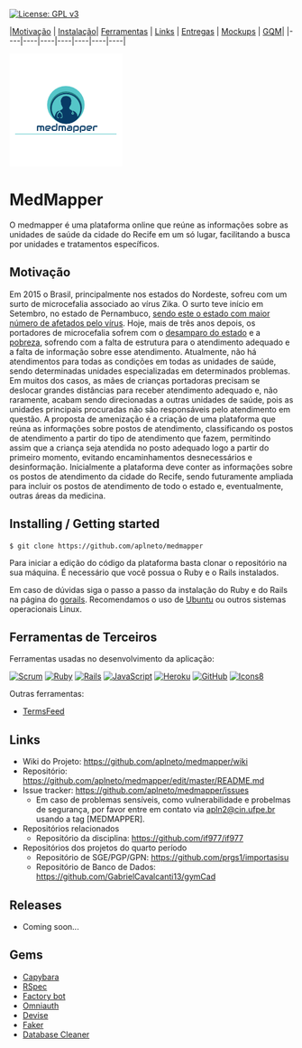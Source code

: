 [![License: GPL v3](https://img.shields.io/badge/License-GPLv3-blue.svg)](https://www.gnu.org/licenses/gpl-3.0)


 
|[Motivação](#motivação) | [Instalação](#installing--getting-started)| 
[Ferramentas](#ferramentas-de-terceiros) | [Links](#links) | [Entregas](/docs/iterations.md) | [Mockups](/docs/mockups.md) | [GQM](/docs/gqm.md)|
|----|----|----|----|----|----|----|


![Logo da plataforma](docs/idv/logotmp200x200.png "Logo do Projeto")

# MedMapper

O medmapper é uma plataforma online que reúne as informações sobre as
unidades de saúde da cidade do Recife em um só lugar, facilitando a busca
por unidades e tratamentos específicos.

## Motivação

Em 2015 o Brasil, principalmente nos estados do Nordeste, sofreu com um surto
de microcefalia associado ao vírus Zika. O surto teve início em Setembro, no
estado de Pernambuco, [sendo este o estado com maior número de afetados
pelo vírus](https://pt.wikipedia.org/wiki/Surto_de_microcefalia_no_Brasil).
Hoje, mais de três anos depois, os portadores de microcefalia sofrem com o
[desamparo do estado](
https://noticias.r7.com/saude/zika-diminui-mas-so-13-das-criancas-tem-assistencia-completa-17082018)
e a [pobreza](https://exame.abril.com.br/brasil/maioria-dos-bebes-com-microcefalia-sao-de-familias-pobres/),
sofrendo com a falta de estrutura para o atendimento adequado e a falta de
informação sobre esse atendimento. Atualmente, não há atendimentos para
todas as condições em todas as unidades de saúde, sendo determinadas unidades
especializadas em determinados problemas. Em muitos dos casos, as mães de
crianças portadoras precisam se deslocar grandes distâncias para receber
atendimento adequado e, não raramente, acabam sendo direcionadas a outras
unidades de saúde, pois as unidades principais procuradas não são
responsáveis pelo atendimento em questão.
A proposta de amenização é a criação de uma plataforma que reúna as informações
sobre postos de atendimento, classificando os postos de atendimento a partir do
tipo de atendimento que fazem, permitindo assim que a criança seja atendida no
posto adequado logo a partir do primeiro momento, evitando encaminhamentos
desnecessários e desinformação.
Inicialmente a plataforma deve conter as informações sobre os postos de atendimento
da cidade do Recife, sendo futuramente ampliada para incluir os postos de
atendimento de todo o estado e, eventualmente, outras áreas da medicina.


## Installing / Getting started

```shell
$ git clone https://github.com/aplneto/medmapper
```

Para iniciar a edição do código da plataforma basta clonar o repositório na
sua máquina. É necessário que você possua o Ruby e o Rails instalados.

Em caso de dúvidas siga o passo a passo da instalação do Ruby e do Rails
na página do [gorails](https://gorails.com/).
Recomendamos o uso de [Ubuntu](https://gorails.com/setup/ubuntu/16.04) ou
outros sistemas operacionais Linux.

## Ferramentas de Terceiros
<!--- Nessa sessão os ícones devem ser de tamanho 48px -->

Ferramentas usadas no desenvolvimento da aplicação:

[![Scrum](https://github.com/aplneto/medmapper/blob/master/docs/idv/scrum.png)](
https://www.scrumalliance.org/ "Scrum")
[![Ruby](https://img.icons8.com/color/48/000000/ruby-programming-language.png)](
https://www.ruby-lang.org/pt/ "Ruby")
[![Rails](https://github.com/aplneto/medmapper/blob/master/docs/idv/rails.png)](
https://rubyonrails.org/ "Ruby on Rails")
[![JavaScript](https://img.icons8.com/color/48/000000/javascript.png)](
https://www.javascript.com/ "JavaScript")
[![Heroku](https://img.icons8.com/color/48/000000/heroku.png)](
https://medmapper.herokuapp.com/ "Heroku")
[![GitHub](https://img.icons8.com/metro/48/000000/github.png)](
https://github.com/ "GitHub")
[![Icons8](https://img.icons8.com/color/48/000000/icons8-logo.png)](
https://icons8.com.br/icons "icons8")

Outras ferramentas:
- [TermsFeed](https://www.termsfeed.com/)


## Links

- Wiki do Projeto: https://github.com/aplneto/medmapper/wiki
- Repositório: https://github.com/aplneto/medmapper/edit/master/README.md
- Issue tracker: https://github.com/aplneto/medmapper/issues
  - Em caso de problemas sensíveis, como vulnerabilidade e probelmas de
  segurança, por favor entre em contato via apln2@cin.ufpe.br usando a tag
  [MEDMAPPER].
- Repositórios relacionados
  - Repositório da disciplina: https://github.com/if977/if977
- Repositórios dos projetos do quarto período
  - Repositório de SGE/PGP/GPN: https://github.com/prgs1/importasisu
  - Repositório de Banco de Dados: https://github.com/GabrielCavalcanti13/gymCad


## Releases

- Coming soon...

## Gems

- [Capybara](https://github.com/teamcapybara/capybara)
- [RSpec](https://github.com/rspec/rspec-rails)
- [Factory bot](https://github.com/thoughtbot/factory_bot)
- [Omniauth](https://github.com/omniauth/omniauth)
- [Devise](https://github.com/plataformatec/devise)
- [Faker](https://github.com/stympy/faker)
- [Database Cleaner](https://github.com/DatabaseCleaner/database_cleaner)
